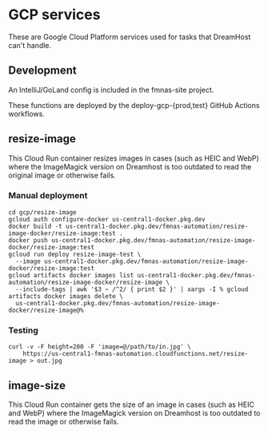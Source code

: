 # GCP services

These are Google Cloud Platform services used for tasks that DreamHost can't handle.

## Development

An IntelliJ/GoLand config is included in the fmnas-site project.

These functions are deployed by the deploy-gcp-{prod,test} GitHub Actions workflows.

## resize-image

This Cloud Run container resizes images in cases (such as HEIC and WebP) where the ImageMagick version on Dreamhost is 
too outdated to read the original image or otherwise fails.

### Manual deployment

```shell
cd gcp/resize-image
gcloud auth configure-docker us-central1-docker.pkg.dev
docker build -t us-central1-docker.pkg.dev/fmnas-automation/resize-image-docker/resize-image:test .
docker push us-central1-docker.pkg.dev/fmnas-automation/resize-image-docker/resize-image:test
gcloud run deploy resize-image-test \
  --image us-central1-docker.pkg.dev/fmnas-automation/resize-image-docker/resize-image:test
gcloud artifacts docker images list us-central1-docker.pkg.dev/fmnas-automation/resize-image-docker/resize-image \
  --include-tags | awk '$3 ~ /^2/ { print $2 }' | xargs -I % gcloud artifacts docker images delete \
  us-central1-docker.pkg.dev/fmnas-automation/resize-image-docker/resize-image@%
```

### Testing

```shell
curl -v -F height=200 -F 'image=@/path/to/in.jpg' \
	https://us-central1-fmnas-automation.cloudfunctions.net/resize-image > out.jpg
```

## image-size

This Cloud Run container gets the size of an image in cases (such as HEIC and WebP) where the ImageMagick version on 
Dreamhost is too outdated to read the image or otherwise fails.
